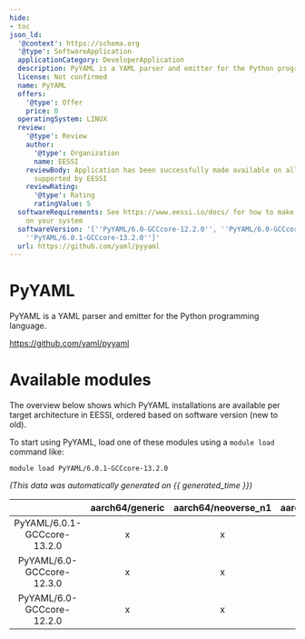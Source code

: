```yaml
---
hide:
- toc
json_ld:
  '@context': https://schema.org
  '@type': SoftwareApplication
  applicationCategory: DeveloperApplication
  description: PyYAML is a YAML parser and emitter for the Python programming language.
  license: Not confirmed
  name: PyYAML
  offers:
    '@type': Offer
    price: 0
  operatingSystem: LINUX
  review:
    '@type': Review
    author:
      '@type': Organization
      name: EESSI
    reviewBody: Application has been successfully made available on all architectures
      supported by EESSI
    reviewRating:
      '@type': Rating
      ratingValue: 5
  softwareRequirements: See https://www.eessi.io/docs/ for how to make EESSI available
    on your system
  softwareVersion: '[''PyYAML/6.0-GCCcore-12.2.0'', ''PyYAML/6.0-GCCcore-12.3.0'',
    ''PyYAML/6.0.1-GCCcore-13.2.0'']'
  url: https://github.com/yaml/pyyaml
---
```


PyYAML
======


PyYAML is a YAML parser and emitter for the Python programming language.

https://github.com/yaml/pyyaml
# Available modules


The overview below shows which PyYAML installations are available per target architecture in EESSI, ordered based on software version (new to old).

To start using PyYAML, load one of these modules using a `module load` command like:

```shell
module load PyYAML/6.0.1-GCCcore-13.2.0
```

*(This data was automatically generated on {{ generated_time }})*  

| |aarch64/generic|aarch64/neoverse_n1|aarch64/neoverse_v1|aarch64/nvidia|x86_64/generic|x86_64/amd/zen2|x86_64/amd/zen3|x86_64/amd/zen4|x86_64/intel/haswell|x86_64/intel/sapphirerapids|x86_64/intel/skylake_avx512|
| :---: | :---: | :---: | :---: | :---: | :---: | :---: | :---: | :---: | :---: | :---: | :---: |
|PyYAML/6.0.1-GCCcore-13.2.0|x|x|x|-|x|x|x|x|x|x|x|
|PyYAML/6.0-GCCcore-12.3.0|x|x|x|-|x|x|x|x|x|x|x|
|PyYAML/6.0-GCCcore-12.2.0|x|x|x|-|x|x|x|x|x|x|x|
